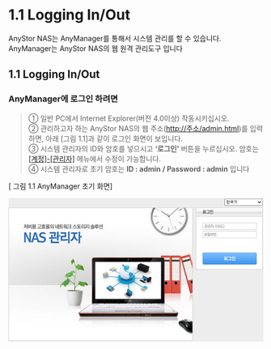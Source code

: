 # 1.1  Logging In/Out

  
 AnyStor NAS는 AnyManager를 통해서 시스템 관리를 할 수 있습니다.   
 AnyManager는 AnyStor NAS의 웹 원격 관리도구 입니다

## 1.1 Logging In/Out

### AnyManager에 로그인 하려면

> ① 일반 PC에서 Internet Explorer\(버전 4.0이상\) 작동시키십시오.   
>  ② 관리하고자 하는 AnyStor NAS의 웹 주소\([http://주소/admin.html](http://주소/admin.html)\)를 입력하면, 아래 \[그림 1.1\]과 같이 로그인 화면이 보입니다.   
>  ③ 시스템 관리자의 ID와 암호를 넣으시고 **‘로그인’** 버튼을 누르십시오. 암호는 [\[계정\]-\[관리자\]](login.md#54-관리자) 메뉴에서 수정이 가능합니다.  
>  ④ 시스템 관리자로 초기 암호는 **ID : admin / Password : admin** 입니다

   
 \[ 그림 1.1 AnyManager 초기 화면\]

![ \[ &#xADF8;&#xB9BC; 1.1 AnyManager &#xCD08;&#xAE30; &#xD654;&#xBA74;\]](../.gitbook/assets/login%20%281%29.png)

